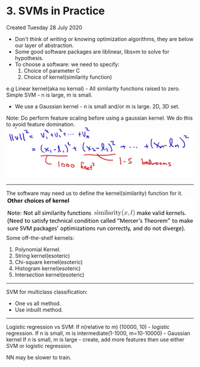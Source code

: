 # 3. SVMs in Practice
Created Tuesday 28 July 2020


* Don't think of writing or knowing optimization algorithms, they are below our layer of abstraction.
* Some good software packages are liblinear, libsvm to solve for hypothesis.
* To choose a software: we need to specify:
	1. Choice of parameter C
	2. Choice of kernel(similarity function)

e.g Linear kernel(aka no kernal) - All similarity functions raised to zero. Simple SVM - n is large, m is small.


* We use a Gaussian kernel - n is small and/or m is large. 2D, 3D set.

Note: Do perform feature scaling before using a gaussian kernel. We do this to avoid feature domination.
![](./3._SVMs_in_Practice/pasted_image.png)

*****

The software may need us to define the kernel(similarity) function for it.
![](./3._SVMs_in_Practice/pasted_image001.png)
Some off-the-shelf kernels:

1. Polynomial Kernel.
2. String kernel(esoteric)
3. Chi-square kernel(esoteric)
4. Histogram kernel(esoteric)
5. Intersection kernel(esoteric)


*****

SVM for multiclass classification:

* One vs all method.
* Use inbuilt method.


*****

Logistic regression vs SVM:
If n(relative to m) (10000, 10) - logistic regression.
If n is small, m is intermediate(1-1000, m=10-10000) - Gaussian kernel
If n is small, m is large - create, add more features then use either SVM or logistic regression.

NN may be slower to train.

